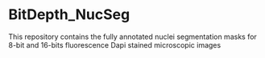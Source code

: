 # BitDepth_NucSeg
This repository contains the fully annotated nuclei segmentation masks for 8-bit and 16-bits fluorescence Dapi stained microscopic images
